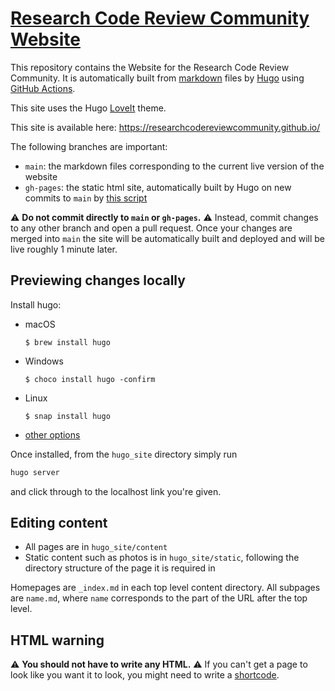 # [Research Code Review Community Website](https://researchcodereviewcommunity.github.io/)

 

This repository contains the Website for the Research Code Review Community. It is automatically built from [markdown](https://commonmark.org/) files by [Hugo](https://gohugo.io/) using [GitHub Actions](https://github.com/features/actions).

This site uses the Hugo [LoveIt](https://hugoloveit.com/) theme.

This site is available here:
https://researchcodereviewcommunity.github.io/

The following branches are important:

- `main`: the markdown files corresponding to the current live version of the website
- `gh-pages`: the static html site, automatically built by Hugo on new commits to `main` by [this script](.github/workflows/deploy.yml)

:warning: **Do not commit directly to `main` or `gh-pages`.** :warning:
Instead, commit changes to any other branch and open a pull request.
Once your changes are merged into `main` the site will be automatically built and deployed and will be live roughly 1 minute later.

## Previewing changes locally

Install hugo:

- macOS
  ```
  $ brew install hugo
  ```

- Windows
  ```
  $ choco install hugo -confirm
  ```

- Linux
  ```
  $ snap install hugo
  ```

- [other options](https://gohugo.io/getting-started/installing/)

Once installed, from the `hugo_site` directory simply run

```bash
hugo server
```

and click through to the localhost link you're given.


## Editing content

- All pages are in `hugo_site/content`
- Static content such as photos is in `hugo_site/static`, following the directory structure of the page it is required in

Homepages are `_index.md` in each top level content directory.
All subpages are `name.md`, where `name` corresponds to the part of the URL after the top level.


## HTML warning

:warning: **You should not have to write any HTML.** :warning:
If you can't get a page to look like you want it to look, you might need to write a [shortcode](https://gohugo.io/content-management/shortcodes/).
